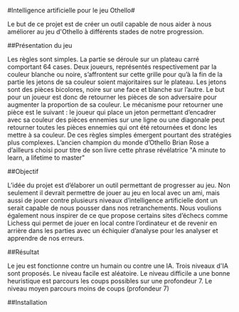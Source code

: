 #Intelligence artificielle pour le jeu Othello#

Le but de ce projet est de créer un outil capable de nous aider à nous améliorer au jeu d'Othello à différents stades de notre progression.

##Présentation du jeu

Les règles sont simples. La partie se déroule sur un plateau carré comportant
64 cases. Deux joueurs, représentés respectivement par la couleur
blanche ou noire, s’affrontent sur cette grille pour qu’à la fin de la partie
les jetons de sa couleur soient majoritaires sur le plateau. Les jetons sont
des pièces bicolores, noire sur une face et blanche sur l’autre. Le but pour
un joueur est donc de retourner les pièces de son adversaire pour augmenter
la proportion de sa couleur. Le mécanisme pour retourner une pièce est le
suivant : le joueur qui place un jeton permettant d’encadrer avec sa couleur
des pièces ennemies sur une ligne ou une diagonale peut retourner toutes les
pièces ennemies qui ont été retournées et donc les mettre à sa couleur.
De ces règles simples émergent pourtant des stratégies plus complexes.
L’ancien champion du monde d’Othello Brian Rose a d’ailleurs choisi pour
titre de son livre cette phrase révélatrice "A minute to learn, a lifetime to
master"

##Objectif

L’idée du projet est d’élaborer un outil permettant
de progresser au jeu. Non seulement il devrait permettre de jouer au jeu
en local avec un ami, mais aussi de jouer contre plusieurs niveaux d’intelligence
artificielle dont un serait capable de nous pousser dans nos retranchements.
Nous voulions également nous inspirer de ce que propose certains
sites d’échecs comme Lichess qui permet de jouer en local contre l’ordinateur
et de revenir en arrière dans les parties avec un échiquier d’analyse pour les
analyser et apprendre de nos erreurs.

##Résultat

Le jeu est fonctionne contre un humain ou contre une IA. Trois niveaux d'IA sont proposés.
Le niveau facile est aléatoire. Le niveau difficile a une bonne heuristique est parcours les coups possibles sur une profondeur 7.
Le niveau moyen parcours moins de coups (profondeur 7)

##Installation




